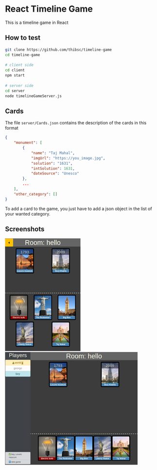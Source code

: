 # React Timeline Game

This is a timeline game in React

## How to test

```sh
git clone https://github.com/thibsc/timeline-game
cd timeline-game

# client side
cd client
npm start

# server side
cd server
node timelineGameServer.js
```

## Cards

The file `server/Cards.json` contains the description of the cards in this format

```json
{
    "monument": [
        {
            "name": "Taj Mahal",
            "imgUrl": "https://you_image.jpg",
            "solution": "1631",
            "intSolution": 1631,
            "dateSource": "Unesco"
        },
        ...
    ],
    "other_category": []
}
```
To add a card to the game, you just have to add a json object in the list of your wanted category.

## Screenshots

<img alt="cellphone" src="screenshot/cellphone.png" style="height:370px"/>
<img alt="computer" src="screenshot/computer.png" style="height:370px"/>
